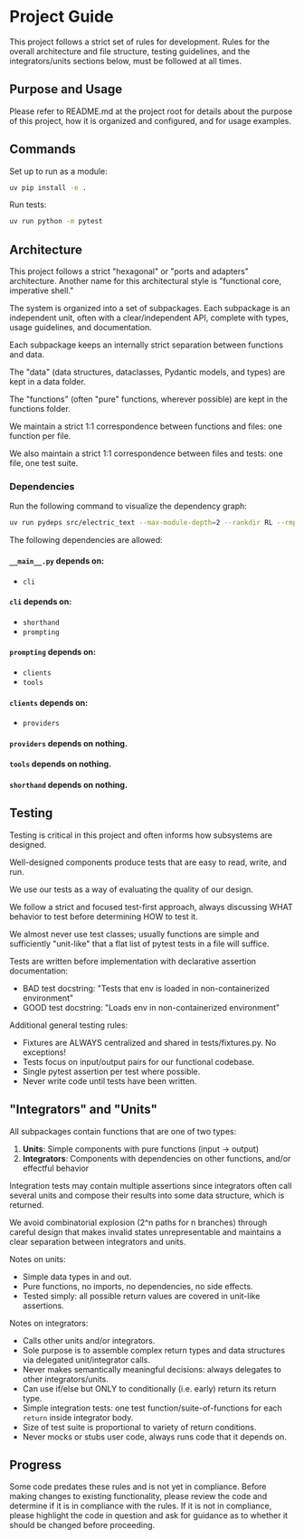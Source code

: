 # Project Guide

This project follows a strict set of rules for development. Rules for the overall architecture and file structure, testing guidelines, and the integrators/units sections below, must be followed at all times.

## Purpose and Usage

Please refer to README.md at the project root for details about the purpose of this project, how it is organized and configured, and for usage examples.

## Commands

Set up to run as a module:

```bash
uv pip install -e .
```

Run tests:

```bash
uv run python -m pytest
```

## Architecture

This project follows a strict "hexagonal" or "ports and adapters" architecture. Another name for this architectural style is "functional core, imperative shell."

The system is organized into a set of subpackages. Each subpackage is an independent unit, often with a clear/independent API, complete with types, usage guidelines, and documentation.

Each subpackage keeps an internally strict separation between functions and data.

The "data" (data structures, dataclasses, Pydantic models, and types) are kept in a data folder.

The "functions" (often "pure" functions, wherever possible) are kept in the functions folder.

We maintain a strict 1:1 correspondence between functions and files: one function per file.

We also maintain a strict 1:1 correspondence between files and tests: one file, one test suite.

### Dependencies

Run the following command to visualize the dependency graph:

```bash
uv run pydeps src/electric_text --max-module-depth=2 --rankdir RL --rmprefix electric_text.
```

The following dependencies are allowed:

#### `__main__.py` depends on:
- `cli`

#### `cli` depends on:
- `shorthand`
- `prompting`

#### `prompting` depends on:
- `clients`
- `tools`

#### `clients` depends on:
- `providers`

#### `providers` depends on nothing.

#### `tools` depends on nothing.

#### `shorthand` depends on nothing.

## Testing

Testing is critical in this project and often informs how subsystems are designed.

Well-designed components produce tests that are easy to read, write, and run.

We use our tests as a way of evaluating the quality of our design.

We follow a strict and focused test-first approach, always discussing WHAT behavior to test before determining HOW to test it.

We almost never use test classes; usually functions are simple and sufficiently "unit-like" that a flat list of pytest tests in a file will suffice.

Tests are written before implementation with declarative assertion documentation:
- BAD test docstring: "Tests that env is loaded in non-containerized environment"
- GOOD test docstring: "Loads env in non-containerized environment"

Additional general testing rules:

- Fixtures are ALWAYS centralized and shared in tests/fixtures.py. No exceptions!
- Tests focus on input/output pairs for our functional codebase.
- Single pytest assertion per test where possible.
- Never write code until tests have been written.

## "Integrators" and "Units"

All subpackages contain functions that are one of two types:
1. **Units**: Simple components with pure functions (input -> output)
2. **Integrators**: Components with dependencies on other functions, and/or effectful behavior

Integration tests may contain multiple assertions since integrators often call several units and compose their results into some data structure, which is returned.

We avoid combinatorial explosion (2^n paths for n branches) through careful design that makes invalid states unrepresentable and maintains a clear separation between integrators and units.

Notes on units:
- Simple data types in and out.
- Pure functions, no imports, no dependencies, no side effects.
- Tested simply: all possible return values are covered in unit-like assertions.

Notes on integrators:
- Calls other units and/or integrators.
- Sole purpose is to assemble complex return types and data structures via delegated unit/integrator calls.
- Never makes semantically meaningful decisions: always delegates to other integrators/units.
- Can use if/else but ONLY to conditionally (i.e. early) return its return type.
- Simple integration tests: one test function/suite-of-functions for each `return` inside integrator body.
- Size of test suite is proportional to variety of return conditions.
- Never mocks or stubs user code, always runs code that it depends on.

## Progress

Some code predates these rules and is not yet in compliance. Before making changes to existing functionality, please review the code and determine if it is in compliance with the rules. If it is not in compliance, please highlight the code in question and ask for guidance as to whether it should be changed before proceeding.